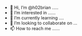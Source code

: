 - 👋 Hi, I’m @h02brian .....
- 👀 I’m interested in ......
- 🌱 I’m currently learning ....
- 💞️ I’m looking to collaborate on ...
- 📫 How to reach me ......

<!---
h02brian/h02brian is a ✨ special ✨ repository because its `README.md` (this file) appears on your GitHub profile.
You can click the Preview link to take a look at your changes.
--->
